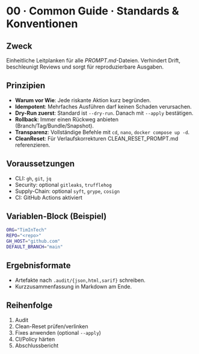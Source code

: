 # 00 · Common Guide · Standards & Konventionen

## Zweck
Einheitliche Leitplanken für alle *PROMPT.md*-Dateien. Verhindert Drift, beschleunigt Reviews und sorgt für reproduzierbare Ausgaben.

## Prinzipien
- **Warum vor Wie**: Jede riskante Aktion kurz begründen.
- **Idempotent**: Mehrfaches Ausführen darf keinen Schaden verursachen.
- **Dry-Run zuerst**: Standard ist `--dry-run`. Danach mit `--apply` bestätigen.
- **Rollback**: Immer einen Rückweg anbieten (Branch/Tag/Bundle/Snapshot).
- **Transparenz**: Vollständige Befehle mit `cd`, `nano`, `docker compose up -d`.
- **CleanReset**: Für Verlaufskorrekturen CLEAN_RESET_PROMPT.md referenzieren.

## Voraussetzungen
- CLI: `gh`, `git`, `jq`
- Security: optional `gitleaks`, `trufflehog`
- Supply-Chain: optional `syft`, `grype`, `cosign`
- CI: GitHub Actions aktiviert

## Variablen-Block (Beispiel)
```bash
ORG="TimInTech"
REPO="<repo>"
GH_HOST="github.com"
DEFAULT_BRANCH="main"
```

## Ergebnisformate
- Artefakte nach `.audit/{json,html,sarif}` schreiben.
- Kurzzusammenfassung in Markdown am Ende.

## Reihenfolge
1. Audit
2. Clean-Reset prüfen/verlinken
3. Fixes anwenden (optional `--apply`)
4. CI/Policy härten
5. Abschlussbericht

